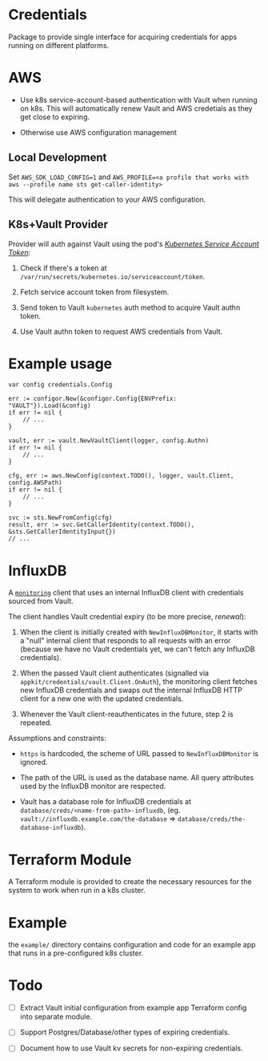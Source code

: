 # Credentials

Package to provide single interface for acquiring credentials for apps
running on different platforms.

# AWS

* Use k8s service-account-based authentication with Vault when running
  on k8s. This will automatically renew Vault and AWS credetials as
  they get close to expiring.

* Otherwise use AWS configuration management

## Local Development

Set `AWS_SDK_LOAD_CONFIG=1` and `AWS_PROFILE=<a profile that works
with aws --profile name sts get-caller-identity>`

This will delegate authentication to your AWS configuration.

## K8s+Vault Provider

Provider will auth against Vault using the pod's [*Kubernetes Service
Account
Token*](https://kubernetes.io/docs/tasks/configure-pod-container/configure-service-account/):

1. Check if there's a token at
   `/var/run/secrets/kubernetes.io/serviceaccount/token`.

2. Fetch service account token from filesystem.

3. Send token to Vault `kubernetes` auth method to acquire Vault authn
   token.

4. Use Vault authn token to request AWS credentials from Vault.

# Example usage

```
var config credentials.Config

err := configor.New(&configor.Config{ENVPrefix: "VAULT"}).Load(&config)
if err != nil {
	// ...
}

vault, err := vault.NewVaultClient(logger, config.Authn)
if err != nil {
	// ...
}

cfg, err := aws.NewConfig(context.TODO(), logger, vault.Client, config.AWSPath)
if err != nil {
	// ...
}

svc := sts.NewFromConfig(cfg)
result, err := svc.GetCallerIdentity(context.TODO(), &sts.GetCallerIdentityInput{})
// ...
```

# InfluxDB

A [`monitoring`](../monitoring/README.md) client that uses an internal
InfluxDB client with credentials sourced from Vault.

The client handles Vault credential expiry (to be more precise, *renewal*):

1. When the client is initially created with `NewInfluxDBMonitor`, it
   starts with a "null" internal client that responds to all requests
   with an error (because we have no Vault credentials yet, we can't
   fetch any InfluxDB credentials).

2. When the passed Vault client authenticates (signalled via
   `appkit/credentials/vault.Client.OnAuth`), the monitoring client
   fetches new InfluxDB credentials and swaps out the internal
   InfluxDB HTTP client for a new one with the updated credentials.

3. Whenever the Vault client-reauthenticates in the future, step 2 is
   repeated.

Assumptions and constraints:

* `https` is hardcoded, the scheme of URL passed to
  `NewInfluxDBMonitor` is ignored.

* The path of the URL is used as the database name. All query
  attributes used by the InfluxDB monitor are respected.

* Vault has a database role for InfluxDB credentials at
  `database/creds/<name-from-path>-influxdb`,
  (eg. `vault://influxdb.example.com/the-database` =>
  `database/creds/the-database-influxdb`).

# Terraform Module

A Terraform module is provided to create the necessary resources for
the system to work when run in a k8s cluster.

# Example

the `example/` directory contains configuration and code for an
example app that runs in a pre-configured k8s cluster.

# Todo

- [ ] Extract Vault initial configuration from example app Terraform
      config into separate module.

- [ ] Support Postgres/Database/other types of expiring credentials.

- [ ] Document how to use Vault kv secrets for non-expiring credentials.
